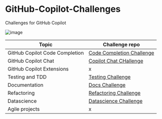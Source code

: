 # GitHub-Copilot-Challenges
Challenges for GitHub Copilot

![image](https://github.com/user-attachments/assets/85ed78c2-c2dd-4080-8944-cc30388384a6)



| Topic | Challenge repo |
|----------|----------|
| GitHub Copilot Code Completion   | [Code Completion Challenge](https://github.com/suuus/ghcopilot-challenge-sesh1)  |
| GitHub Copilot Chat   | [Copilot Chat CHallenge](https://github.com/suuus/ghcopilot-challenge-sesh2)  | 
| GitHub Copilot Extensions   | x |
| Testing and TDD   | [Testing Challenge](https://github.com/suuus/ghcopilot-challenge-sesh4) |
| Documentation    | [Docs Challenge](https://github.com/suuus/ghcopilot-challenge-sesh5) |
| Refactoring    | [Refactoring Challenge](https://github.com/suuus/ghcopilot-challenge-sesh6) |
| Datascience   | [Datascience Challenge](https://github.com/suuus/ghcopilot-challenge-sesh7) |
| Agile projects   | x |
